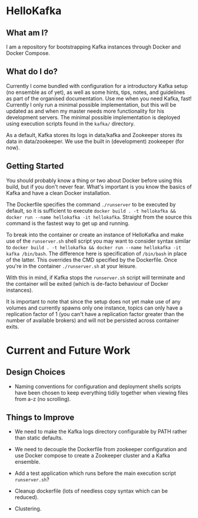 # HelloKafka


What am I?
--- 

I am a repository for bootstrapping Kafka instances through Docker and Docker Compose.

What do I do?
---

Currently I come bundled with configuration for a introductory Kafka setup (no ensemble as of yet), as well as some hints, tips, notes, and guidelines as part of the organised documentation. Use me when you need Kafka, fast! Currently I only run a minimal possible implementation, but this will be updated as and when my master needs more functionality for his development servers. The minimal possible implementation is deployed using execution scripts found in the `kafka/` directory.

As a default, Kafka stores its logs in data/kafka and Zookeeper stores its data in data/zookeeper. We use the built in (development) zookeeper (for now).

Getting Started
---

You should probably know a thing or two about Docker before using this build, but if you don't never fear. What's important is you know the basics of Kafka and have a clean Docker installation.

The Dockerfile specifies the command `./runserver` to be executed by default, so it is sufficient to execute `docker build . -t hellokafka && docker run --name hellokafka -it hellokafka`. Straight from the source this command is the fastest way to get up and running.

To break into the container or create an instance of HelloKafka and make use of the `runserver.sh` shell script you may want to consider syntax similar to `docker build . -t hellokafka && docker run --name hellokafka -it kafka /bin/bash`. The difference here is specification of `/bin/bash` in place of the latter. This overrides the CMD specified by the Dockerfile. Once you're in the container `./runserver.sh` at your leisure. 

With this in mind, if Kafka stops the `runserver.sh` script will terminate and the container will be exited (which is de-facto behaviour of Docker instances). 

It is important to note that since the setup does not yet make use of any volumes and currently spawns only one instance, topics can only have a replication factor of 1 (you can't have a replication factor greater than the number of available brokers) and will not be persisted across container exits.

# Current and Future Work

Design Choices
---

- Naming conventions for configuration and deployment shells scripts have been chosen to keep everything tidily together when viewing files from a-z (no scrolling).

Things to Improve
--- 

- We need to make the Kafka logs directory configurable by PATH rather than static defaults.

- We need to decouple the Dockerfile from zookeeper configuration and use Docker compose to create a Zookeeper cluster and a Kafka ensemble. 

- Add a test application which runs before the main execution script `runserver.sh`?

- Cleanup dockerfile (lots of needless copy syntax which can be reduced).

- Clustering.